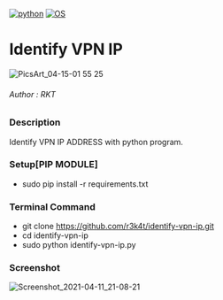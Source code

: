 [![python](https://img.shields.io/badge/Program-Python-brightgreen.svg)](https://www.python.org/downloads/release/python/)
[![OS](https://img.shields.io/badge/Tested%20On-Linux-yellowgreen.svg)](https://en.wikipedia.org/wiki/Linux)

# Identify VPN IP 

![PicsArt_04-15-01 55 25](https://user-images.githubusercontent.com/69615463/114771050-f3226800-9d8d-11eb-8445-c6fd33058c55.jpg)

<h6>Author : RKT</h6>

### Description ###


Identify VPN IP ADDRESS with python program.


### Setup[PIP MODULE] ###

+ sudo  pip install -r requirements.txt

### Terminal Command ###

+ git clone https://github.com/r3k4t/identify-vpn-ip.git
+ cd identify-vpn-ip
+ sudo python identify-vpn-ip.py

### Screenshot ###

![Screenshot_2021-04-11_21-08-21](https://user-images.githubusercontent.com/69615463/114310246-0cb47d00-9b0c-11eb-984b-ec5edb86b245.png)


